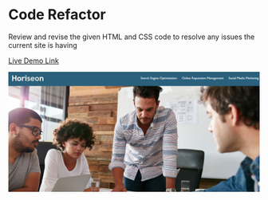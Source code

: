 # Code Refactor

Review and revise the given HTML and CSS code to resolve any issues the current site is having

[Live Demo Link](https://kjekcode.github.io/code-refactor/)

![Project Screenshot](./assets/images/screenshot.jpg)